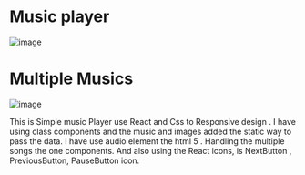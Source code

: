 # Music player
![image](https://github.com/raja67m/MusicPlayerReact/assets/106435553/f1e33bfa-8a1c-4eef-b648-a56753c1c2bd)

# Multiple Musics
![image](https://github.com/raja67m/MusicPlayerReact/assets/106435553/799328fa-5175-4800-8d30-ff5e5c36edca)

This is Simple music Player use React and Css to Responsive design .
I have using class components and the music and images added the static way to pass the data.
I have use audio element the html 5 .
Handling the multiple songs the one components.
And also using the React icons, is NextButton , PreviousButton, PauseButton icon.


